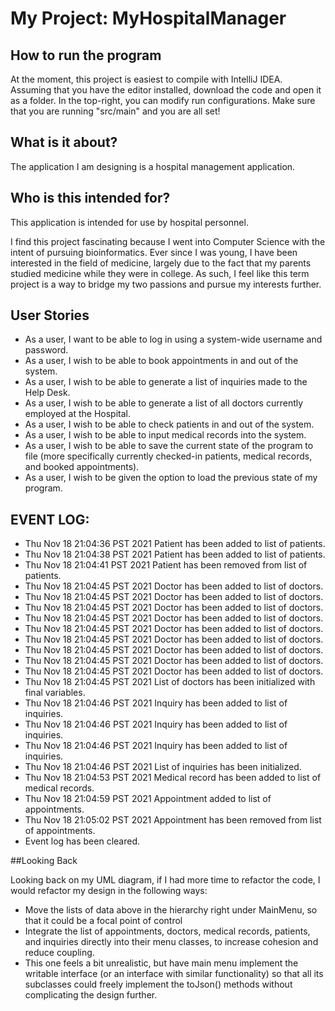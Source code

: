 # My Project: MyHospitalManager

## How to run the program 
At the moment, this project is easiest to compile with IntelliJ IDEA. Assuming that you have the editor installed, download the code and open it as a folder. 
In the top-right, you can modify run configurations. Make sure that you are running "src/main" and you are all set!

## What is it about?
The application I am designing is a hospital management application.

## Who is this intended for?
This application is intended for use by hospital personnel.

I find this project fascinating because I went into Computer Science with the intent of pursuing bioinformatics.
Ever since I was young, I have been interested in the field of medicine, largely due to the fact that my parents
studied medicine while they were in college. As such, I feel like this term project is a way to bridge my two passions
and pursue my interests further.

## User Stories
- As a user, I want to be able to log in using a system-wide username and password.
- As a user, I wish to be able to book appointments in and out of the system.
- As a user, I wish to be able to generate a list of inquiries made to the Help Desk.
- As a user, I wish to be able to generate a list of all doctors currently employed at the Hospital.
- As a user, I wish to be able to check patients in and out of the system.
- As a user, I wish to be able to input medical records into the system.
- As a user, I wish to be able to save the current state of the program to file (more specifically 
currently checked-in patients,  medical records, and booked appointments).
- As a user, I wish to be given the option to load the previous state of my program.

## EVENT LOG:
- Thu Nov 18 21:04:36 PST 2021
Patient has been added to list of patients.
- Thu Nov 18 21:04:38 PST 2021
Patient has been added to list of patients.
- Thu Nov 18 21:04:41 PST 2021
Patient has been removed from list of patients.
- Thu Nov 18 21:04:45 PST 2021
Doctor has been added to list of doctors.
- Thu Nov 18 21:04:45 PST 2021
Doctor has been added to list of doctors.
- Thu Nov 18 21:04:45 PST 2021
Doctor has been added to list of doctors.
- Thu Nov 18 21:04:45 PST 2021
Doctor has been added to list of doctors.
- Thu Nov 18 21:04:45 PST 2021
Doctor has been added to list of doctors.
- Thu Nov 18 21:04:45 PST 2021
Doctor has been added to list of doctors.
- Thu Nov 18 21:04:45 PST 2021
Doctor has been added to list of doctors.
- Thu Nov 18 21:04:45 PST 2021
Doctor has been added to list of doctors.
- Thu Nov 18 21:04:45 PST 2021
Doctor has been added to list of doctors.
- Thu Nov 18 21:04:45 PST 2021
List of doctors has been initialized with final variables.
- Thu Nov 18 21:04:46 PST 2021
Inquiry has been added to list of inquiries.
- Thu Nov 18 21:04:46 PST 2021
Inquiry has been added to list of inquiries.
- Thu Nov 18 21:04:46 PST 2021
Inquiry has been added to list of inquiries.
- Thu Nov 18 21:04:46 PST 2021
List of inquiries has been initialized.
- Thu Nov 18 21:04:53 PST 2021
Medical record has been added to list of medical records.
- Thu Nov 18 21:04:59 PST 2021
Appointment added to list of appointments.
- Thu Nov 18 21:05:02 PST 2021
Appointment has been removed from list of appointments.
- Event log has been cleared.


##Looking Back

Looking back on my UML diagram, if I had more time to refactor the code, I would refactor my design in the following
ways: 
- Move the lists of data above in the hierarchy right under MainMenu, so that it could be a focal point of control
- Integrate the list of appointments, doctors, medical records, patients, and inquiries directly into their menu 
classes, to increase cohesion and reduce coupling.
- This one feels a bit unrealistic, but have main menu implement the writable interface (or an interface with similar
functionality) so that all its subclasses could freely implement the toJson() methods without complicating the design
further.

